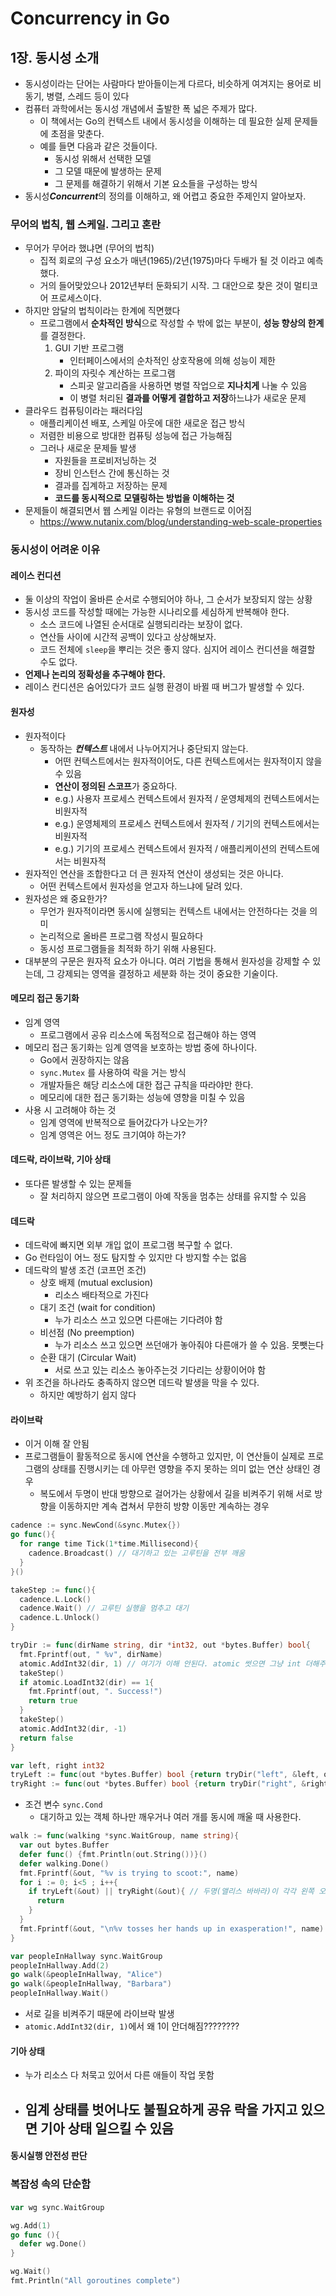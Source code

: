# Concurrency in Go

## 1장. 동시성 소개

- 동시성이라는 단어는 사람마다 받아들이는게 다르다, 비슷하게 여겨지는 용어로 비동기, 병렬, 스레드 등이 있다
- 컴퓨터 과학에서는 동시성 개념에서 출발한 폭 넓은 주제가 많다.
  - 이 책에서는 Go의 컨텍스트 내에서 동시성을 이해하는 데 필요한 실제 문제들에 초점을 맞춘다.
  - 예를 들면 다음과 같은 것들이다.
    - 동시성 위해서 선택한 모델
    - 그 모델 때문에 발생하는 문제
    - 그 문제를 해결하기 위해서 기본 요소들을 구성하는 방식
- 동시성***Concurrent***의 정의를 이해하고, 왜 어렵고 중요한 주제인지 알아보자. 

### 무어의 법칙, 웹 스케일. 그리고 혼란

- 무어가 무어라 했냐면 (무어의 법칙)
  - 집적 회로의 구성 요소가 매년(1965)/2년(1975)마다 두배가 될 것 이라고 예측했다. 
  - 거의 들어맞았으나 2012년부터 둔화되기 시작. 그 대안으로 찾은 것이 멀티코어 프로세스이다.
- 하지만 암달의 법칙이라는 한계에 직면했다
  - 프로그램에서 **순차적인 방식**으로 작성할 수 밖에 없는 부분이, **성능 향상의 한계**를 결정한다.
    1. GUI 기반 프로그램
       - 인터페이스에서의 순차적인 상호작용에 의해 성능이 제한
    2. 파이의 자릿수 계산하는 프로그램
       - 스피곳 알고리즘을 사용하면 병렬 작업으로 **지나치게** 나눌 수 있음
       - 이 병렬 처리된 **결과를 어떻게 결합하고 저장**하느냐가 새로운 문제
- 클라우드 컴퓨팅이라는 패러다임
  - 애플리케이션 배포, 스케일 아웃에 대한 새로운 접근 방식 
  - 저렴한 비용으로 방대한 컴퓨팅 성능에 접근 가능해짐
  - 그러나 새로운 문제들 발생
    - 자원들을 프로비저닝하는 것
    - 장비 인스턴스 간에 통신하는 것
    - 결과를 집계하고 저장하는 문제
    - **코드를 동시적으로 모델링하는 방법을 이해하는 것**
- 문제들이 해결되면서 웹 스케일 이라는 유형의 브랜드로 이어짐
  - https://www.nutanix.com/blog/understanding-web-scale-properties

### 동시성이 어려운 이유

#### 레이스 컨디션

- 둘 이상의 작업이 올바른 순서로 수행되어야 하나, 그 순서가 보장되지 않는 상황
- 동시성 코드를 작성할 때에는 가능한 시나리오를 세심하게 반복해야 한다.
  - 소스 코드에 나열된 순서대로 실행되리라는 보장이 없다.
  - 연산들 사이에 시간적 공백이 있다고 상상해보자.
  - 코드 전체에 `sleep`을 뿌리는 것은 좋지 않다. 심지어 레이스 컨디션을 해결할 수도 없다.
- **언제나 논리의 정확성을 추구해야 한다.**
- 레이스 컨디션은 숨어있다가 코드 실행 환경이 바뀔 때 버그가 발생할 수 있다.

#### 원자성

- 원자적이다 
  - 동작하는 ***컨텍스트*** 내에서 나누어지거나 중단되지 않는다.
    - 어떤 컨텍스트에서는 원자적이어도, 다른 컨텍스트에서는 원자적이지 않을 수 있음
    - **연산이 정의된 스코프**가 중요하다.
    - e.g.) 사용자 프로세스 컨텍스트에서 원자적 / 운영체제의 컨텍스트에서는 비원자적
    - e.g.) 운영체제의 프로세스 컨텍스트에서 원자적 / 기기의 컨텍스트에서는 비원자적
    - e.g.) 기기의 프로세스 컨텍스트에서 원자적 / 애플리케이션의 컨텍스트에서는 비원자적
- 원자적인 연산을 조합한다고 더 큰 원자적 연산이 생성되는 것은 아니다. 
  - 어떤 컨텍스트에서 원자성을 얻고자 하느냐에 달려 있다.
- 원자성은 왜 중요한가?
  - 무언가 원자적이라면 동시에 실행되는 컨텍스트 내에서는 안전하다는 것을 의미
  - 논리적으로 올바른 프로그램 작성시 필요하다
  - 동시성 프로그램들을 최적화 하기 위해 사용된다.
- 대부분의 구문은 원자적 요소가 아니다. 여러 기법을 통해서 원자성을 강제할 수 있는데, 그 강제되는 영역을 결정하고 세분화 하는 것이 중요한 기술이다.

#### 메모리 접근 동기화

- 임계 영역
  - 프로그램에서 공유 리소스에 독점적으로 접근해야 하는 영역
- 메모리 접근 동기화는 임계 영역을 보호하는 방법 중에 하나이다.
  - Go에서 권장하지는 않음
  - `sync.Mutex` 를 사용하여 락을 거는 방식
  - 개발자들은 해당 리소스에 대한 접근 규칙을 따라야만 한다. 
  - 메모리에 대한 접근 동기화는 성능에 영향을 미칠 수 있음
- 사용 시 고려해야 하는 것
  - 임계 영역에 반복적으로 들어갔다가 나오는가?
  - 임계 영역은 어느 정도 크기여야 하는가?

#### 데드락, 라이브락, 기아 상태

- 또다른 발생할 수 있는 문제들
  - 잘 처리하지 않으면 프로그램이 아예 작동을 멈추는 상태를 유지할 수 있음

#### 데드락

- 데드락에 빠지면 외부 개입 없이 프로그램 복구할 수 없다.
- Go 런타임이 어느 정도 탐지할 수 있지만 다 방지할 수는 없음
- 데드락의 발생 조건 (코프먼 조건)
  - 상호 배제 (mutual exclusion)
    - 리소스 배타적으로 가진다
  - 대기 조건 (wait for condition)
    - 누가 리소스 쓰고 있으면 다른애는 기다려야 함
  - 비선점 (No preemption)
    - 누가 리소스 쓰고 있으면 쓰던애가 놓아줘야 다른애가 쓸 수 있음. 못뺏는다
  - 순환 대기 (Circular Wait)
    - 서로 쓰고 있는 리소스 놓아주는것 기다리는 상황이어야 함
- 위 조건을 하나라도 충족하지 않으면 데드락 발생을 막을 수 있다.
  - 하지만 예방하기 쉽지 않다

#### 라이브락

- 이거 이해 잘 안됨
- 프로그램들이 활동적으로 동시에 연산을 수행하고 있지만, 이 연산들이 실제로 프로그램의 상태를 진행시키는 데 아무런 영향을 주지 못하는 의미 없는 연산 상태인 경우
  - 복도에서 두명이 반대 방향으로 걸어가는 상황에서 길을 비켜주기 위해 서로 방향을 이동하지만 계속 겹쳐서 무한히 방향 이동만 계속하는 경우

```go
cadence := sync.NewCond(&sync.Mutex{})
go func(){
  for range time Tick(1*time.Millisecond){
    cadence.Broadcast() // 대기하고 있는 고루틴을 전부 깨움
  }
}()

takeStep := func(){
  cadence.L.Lock()
  cadence.Wait() // 고루틴 실행을 멈추고 대기
  cadence.L.Unlock()
}

tryDir := func(dirName string, dir *int32, out *bytes.Buffer) bool{
  fmt.Fprintf(out, " %v", dirName)
  atomic.AddInt32(dir, 1) // 여기가 이해 안된다. atomic 썻으면 그냥 int 더해주는게 아닌가??
  takeStep()
  if atomic.LoadInt32(dir) == 1{
    fmt.Fprintf(out, ". Success!")
    return true
  }
  takeStep()
  atomic.AddInt32(dir, -1)
  return false
}

var left, right int32
tryLeft := func(out *bytes.Buffer) bool {return tryDir("left", &left, out)}
tryRight := func(out *bytes.Buffer) bool {return tryDir("right", &right, out)}
```

- 조건 변수 `sync.Cond`
  - 대기하고 있는 객체 하나만 깨우거나 여러 개를 동시에 깨울 때 사용한다.

```go
walk := func(walking *sync.WaitGroup, name string){
  var out bytes.Buffer
  defer func() {fmt.Println(out.String())}()
  defer walking.Done()
  fmt.Fprintf(&out, "%v is trying to scoot:", name)
  for i := 0; i<5 ; i++{
    if tryLeft(&out) || tryRight(&out){ // 두명(앨리스 바바라)이 각각 왼쪽 오른쪽으로 이동 시도
      return
    }
  }
  fmt.Fprintf(&out, "\n%v tosses her hands up in exasperation!", name)
}

var peopleInHallway sync.WaitGroup
peopleInHallway.Add(2)
go walk(&peopleInHallway, "Alice")
go walk(&peopleInHallway, "Barbara")
peopleInHallway.Wait()
```

- 서로 길을 비켜주기 때문에 라이브락 발생
- `atomic.AddInt32(dir, 1)`에서 왜 1이 안더해짐????????

#### 기아 상태

- 누가 리소스 다 처묵고 있어서 다른 애들이 작업 못함
- 임계 상태를 벗어나도 불필요하게 공유 락을 가지고 있으면 기아 상태 일으킬 수 있음
  - 

#### 동시실행 안전성 판단



### 복잡성 속의 단순함

#### 

```go
var wg sync.WaitGroup

wg.Add(1)
go func (){
  defer wg.Done()
}

wg.Wait()
fmt.Println("All goroutines complete")
```



